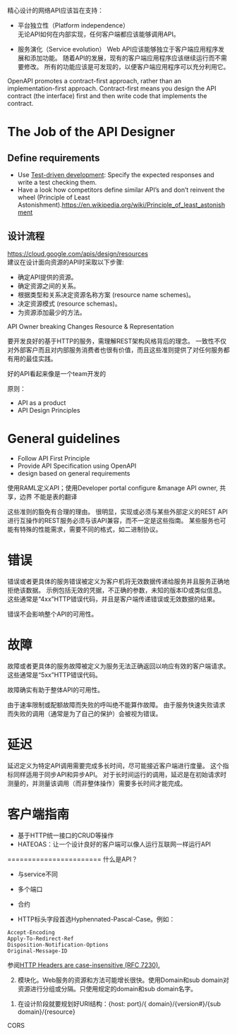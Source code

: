 精心设计的网络API应该旨在支持：
- 平台独立性（Platform independence）  
无论API如何在内部实现，任何客户端都应该能够调用API。

- 服务演化（Service evolution）
Web API应该能够独立于客户端应用程序发展和添加功能。 随着API的发展，现有的客户端应用程序应该继续运行而不需要修改。 所有的功能应该是可发现的，以便客户端应用程序可以充分利用它。


OpenAPI promotes a contract-first approach, rather than an implementation-first approach. Contract-first means you design the API contract (the interface) first and then write code that implements the contract.


# The Job of the API Designer

## Define requirements
- Use [Test-driven development](http://wiki.c2.com/?TestDrivenDevelopment): Specify the expected responses and write a test checking them.
- Have a look how competitors define similar API’s and don’t reinvent the wheel (Principle of Least Astonishment).https://en.wikipedia.org/wiki/Principle_of_least_astonishment





## 设计流程  
https://cloud.google.com/apis/design/resources  
建议在设计面向资源的API时采取以下步骤:  
- 确定API提供的资源。
- 确定资源之间的关系。
- 根据类型和关系决定资源名称方案 (resource name schemes)。
- 决定资源模式 (resource schemas)。
- 为资源添加最少的方法。


API Owner
breaking Changes
Resource & Representation


要开发良好的基于HTTP的服务，需理解REST架构风格背后的理念。
一致性不仅对外部客户而且对内部服务消费者也很有价值，而且这些准则提供了对任何服务都有用的最佳实践。

好的API看起来像是一个team开发的

原则：
- API as a product
- API Design Principles

# General guidelines
- Follow API First Principle
- Provide API Specification using OpenAPI
- design based on general requirements

使用RAML定义API；使用Developer portal configure &manage API
owner, 共享，边界
不能是表的翻译


这些准则的豁免有合理的理由。 很明显，实现或必须与某些外部定义的REST API进行互操作的REST服务必须与该API兼容，而不一定是这些指南。 某些服务也可能有特殊的性能需求，需要不同的格式，如二进制协议。

# 错误
错误或者更具体的服务错误被定义为客户机将无效数据传递给服务并且服务正确地拒绝该数据。 示例包括无效的凭据，不正确的参数，未知的版本ID或类似信息。 这些通常是“4xx”HTTP错误代码，并且是客户端传递错误或无效数据的结果。

错误不会影响整个API的可用性。

# 故障
故障或者更具体的服务故障被定义为服务无法正确返回以响应有效的客户端请求。 这些通常是“5xx”HTTP错误代码。

故障确实有助于整体API的可用性。

由于速率限制或配额故障而失败的呼叫绝不能算作故障。 由于服务快速失败请求而失败的调用（通常是为了自己的保护）会被视为错误。

# 延迟
延迟定义为特定API调用需要完成多长时间，尽可能接近客户端进行度量。 这个指标同样适用于同步API和异步API。 对于长时间运行的调用，延迟是在初始请求时测量的，并测量该调用（而非整体操作）需要多长时间才能完成。



# 客户端指南


- 基于HTTP统一接口的CRUD等操作
- HATEOAS：让一个设计良好的客户端可以像人运行互联网一样运行API

=======================
什么是API？
- 与service不同
- 多个端口
- 合约


- HTTP标头字段首选Hyphennated-Pascal-Case。例如：    
```
Accept-Encoding
Apply-To-Redirect-Ref
Disposition-Notification-Options
Original-Message-ID
```
参阅[HTTP Headers are case-insensitive (RFC 7230).](https://tools.ietf.org/html/rfc7230#page-22)

2)	模块化。Web服务的资源和方法可能增长很快。使用Domain和sub domain对资源进行分组或分隔。只使用规定的domain和sub domain名字。  

1. 在设计阶段就要规划好URI结构：{host: port}/{ domain}/{version#}/{sub domain}/{resource}  

CORS
